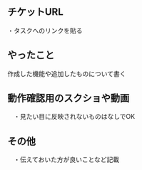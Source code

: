 ## チケットURL
  ・タスクへのリンクを貼る

## やったこと
  作成した機能や追加したものについて書く


## 動作確認用のスクショや動画
　・見たい目に反映されないものはなしでOK


## その他
　・伝えておいた方が良いことなど記載
